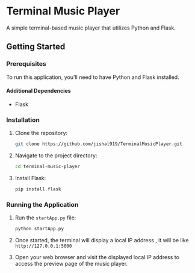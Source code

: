 # Terminal Music Player

A simple terminal-based music player that utilizes Python and Flask.

## Getting Started

### Prerequisites

To run this application, you'll need to have Python and Flask installed.

#### Additional Dependencies

- Flask

### Installation

1. Clone the repository:

    ```bash
    git clone https://github.com/jishal919/TerminalMusicPlayer.git
    ```

2. Navigate to the project directory:

    ```bash
    cd terminal-music-player
    ```

3. Install Flask:

    ```bash
    pip install flask
    ```

### Running the Application

1. Run the `startApp.py` file:

    ```bash
    python startApp.py
    ```

2. Once started, the terminal will display a local IP address , it will be like ```http://127.0.0.1:5000```

3. Open your web browser and visit the displayed local IP address to access the preview page of the music player.


